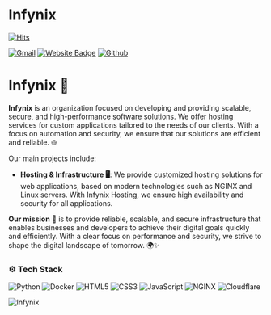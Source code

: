 # Infynix

[![Hits](https://hits.seeyoufarm.com/api/count/incr/badge.svg?url=https%3A%2F%2Fgithub.com%2FInfynix-Hosting%2FInfynix-Hosting&count_bg=%2379C83D&title_bg=%23555555&icon=&icon_color=%23E7E7E7&title=Profile+Views&edge_flat=false)](https://hits.seeyoufarm.com)

[![Gmail](https://img.shields.io/badge/-Gmail-c14438?style=flat&logo=Gmail&logoColor=white)](mailto:support@infynix.de)
[![Website Badge](https://img.shields.io/badge/-Website-c14438?style=flat&logo=Google-Chrome&logoColor=white&link=https://infynix.de/)](https://infynix.de/)
[![Github](https://img.shields.io/github/followers/Infynix-Hosting?label=Follow&style=social)](https://github.com/Infynix-Hosting)

# Infynix 🚀

**Infynix** is an organization focused on developing and providing scalable, secure, and high-performance software solutions. We offer hosting services for custom applications tailored to the needs of our clients. With a focus on automation and security, we ensure that our solutions are efficient and reliable. 🌐

Our main projects include:

- **Hosting & Infrastructure 🖥️**: We provide customized hosting solutions for web applications, based on modern technologies such as NGINX and Linux servers. With Infynix Hosting, we ensure high availability and security for all applications.

**Our mission** 🎯 is to provide reliable, scalable, and secure infrastructure that enables businesses and developers to achieve their digital goals quickly and efficiently. With a clear focus on performance and security, we strive to shape the digital landscape of tomorrow. 🌍✨

### ⚙️ Tech Stack

![Python](https://img.shields.io/badge/-Python-05122A?style=flat-square&logo=Python&color=353535) ![Docker](https://img.shields.io/badge/-Docker-05122A?style=flat-square&logo=Docker&color=353535) ![HTML5](https://img.shields.io/badge/-HTML5-05122A?style=flat-square&logo=HTML5&color=353535) ![CSS3](https://img.shields.io/badge/-CSS3-05122A?style=flat-square&logo=CSS3&color=353535) ![JavaScript](https://img.shields.io/badge/-JavaScript-05122A?style=flat-square&logo=JavaScript&color=353535) ![NGINX](https://img.shields.io/badge/-NGINX-05122A?style=flat-square&logo=NGINX&color=353535) ![Cloudflare](https://img.shields.io/badge/-Cloudflare-05122A?style=flat-square&logo=Cloudflare&color=353535)

![Infynix](https://media.infynix.de/images/Infynix_Web.png)
